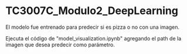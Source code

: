 # TC3007C_Modulo2_DeepLearning

El modelo fue entrenado para predecir si es pizza o no con una imagen.

Ejecuta el código de "model_visualization.ipynb" agregando el path de la imagen que desea predecir como parámetro.
